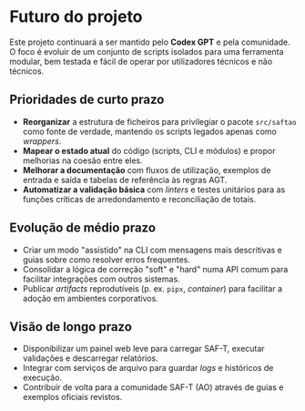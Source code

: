 # Futuro do projeto

Este projeto continuará a ser mantido pelo **Codex GPT** e pela comunidade.
O foco é evoluir de um conjunto de scripts isolados para uma ferramenta
modular, bem testada e fácil de operar por utilizadores técnicos e não técnicos.

## Prioridades de curto prazo
- **Reorganizar** a estrutura de ficheiros para privilegiar o pacote `src/saftao`
  como fonte de verdade, mantendo os scripts legados apenas como _wrappers_.
- **Mapear o estado atual** do código (scripts, CLI e módulos) e propor melhorias
  na coesão entre eles.
- **Melhorar a documentação** com fluxos de utilização, exemplos de entrada e
  saída e tabelas de referência às regras AGT.
- **Automatizar a validação básica** com _linters_ e testes unitários para as
  funções críticas de arredondamento e reconciliação de totais.

## Evolução de médio prazo
- Criar um modo "assistido" na CLI com mensagens mais descritivas e guias sobre
  como resolver erros frequentes.
- Consolidar a lógica de correção "soft" e "hard" numa API comum para facilitar
  integrações com outros sistemas.
- Publicar _artifacts_ reprodutíveis (p. ex. `pipx`, _container_) para facilitar a
  adoção em ambientes corporativos.

## Visão de longo prazo
- Disponibilizar um painel web leve para carregar SAF-T, executar validações e
  descarregar relatórios.
- Integrar com serviços de arquivo para guardar _logs_ e históricos de execução.
- Contribuir de volta para a comunidade SAF-T (AO) através de guias e exemplos
  oficiais revistos.
